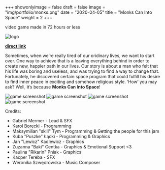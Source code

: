 +++
showonlyimage = false
draft = false
image = "img/portfolio/monks.png"
date = "2020-04-05"
title = "Monks Can Into Space"
weight = 2
+++

video game made in 72 hours or less
<!--more-->

![logo](/img/portfolio/monks.png)


[**direct link**](https://skillgamesstudio.itch.io/mcis)



Sometimes, when we’re really tired of our oridinary lives, we want to start over. One way to achieve that is a leaving everything behind in order to create new, happier path in our lives. Our story is about a man who felt that his life was boring and useless, and was trying to find a way to change that. Fortunately, he discovered certain space program that could fulfill his desire to find inner peace in exciting and somehow religious style. ‘How’ you may ask? Well, it’s because **Monks Can Into Space**! 


![game screenshot](/img/portfolio/monks1.png)
![game screenshot](/img/portfolio/monks2.png)
![game screenshot](/img/portfolio/monks3.png)
![game screenshot](/img/portfolio/monks4.png)

Credits:

* Gabriel Mermer - Lead & SFX
* Karol Borecki - Programming
* Maksymilian "skill" Tym - Programming & Getting the people for this jam
* Kuba "Puszke" Łącki - Programming & Graphics
* Jan "Lewicz" Kadlewicz - Graphics
* Zuzanna "Baki" Centka - Graphics & Emotional Support <3
* Paulina "Rikarin" Pniak - Graphics
* Kacper Tereba - SFX
* Weronika Szwędrowska - Music Composer

